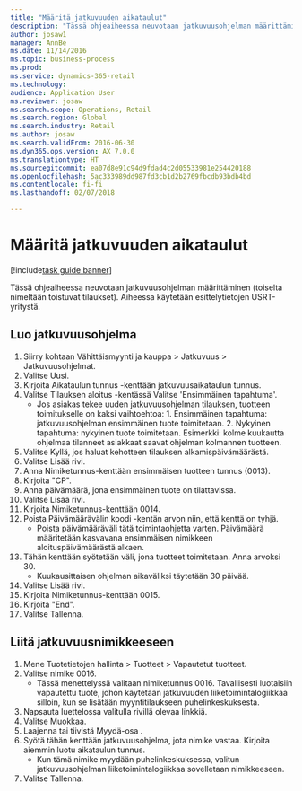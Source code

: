 ```yaml
--- 
title: "Määritä jatkuvuuden aikataulut"
description: "Tässä ohjeaiheessa neuvotaan jatkuvuusohjelman määrittäminen (toiselta nimeltään toistuvat tilaukset)."
author: josaw1
manager: AnnBe
ms.date: 11/14/2016
ms.topic: business-process
ms.prod: 
ms.service: dynamics-365-retail
ms.technology: 
audience: Application User
ms.reviewer: josaw
ms.search.scope: Operations, Retail
ms.search.region: Global
ms.search.industry: Retail
ms.author: josaw
ms.search.validFrom: 2016-06-30
ms.dyn365.ops.version: AX 7.0.0
ms.translationtype: HT
ms.sourcegitcommit: ea07d8e91c94d9fdad4c2d05533981e254420188
ms.openlocfilehash: 5ac333989dd987fd3cb1d2b2769fbcdb93bdb4bd
ms.contentlocale: fi-fi
ms.lasthandoff: 02/07/2018

---
```

# <a name="define-continuity-schedules"></a>Määritä jatkuvuuden aikataulut

[!include[task guide banner](../includes/task-guide-banner.md)]

Tässä ohjeaiheessa neuvotaan jatkuvuusohjelman määrittäminen (toiselta nimeltään toistuvat tilaukset). Aiheessa käytetään esittelytietojen USRT-yritystä.


## <a name="create-continuity-program"></a>Luo jatkuvuusohjelma
1. Siirry kohtaan Vähittäismyynti ja kauppa > Jatkuvuus > Jatkuvuusohjelmat.
2. Valitse Uusi.
3. Kirjoita Aikataulun tunnus -kenttään jatkuvuusaikataulun tunnus.
4. Valitse Tilauksen aloitus -kentässä Valitse 'Ensimmäinen tapahtuma'.
    * Jos asiakas tekee uuden jatkuvuusohjelman tilauksen, tuotteen toimitukselle on kaksi vaihtoehtoa: 1. Ensimmäinen tapahtuma: jatkuvuusohjelman ensimmäinen tuote toimitetaan.  2. Nykyinen tapahtuma: nykyinen tuote toimitetaan. Esimerkki: kolme kuukautta ohjelmaa tilanneet asiakkaat saavat ohjelman kolmannen tuotteen.  
5. Valitse Kyllä, jos haluat kehotteen tilauksen alkamispäivämäärästä.
6. Valitse Lisää rivi.
7. Anna Nimiketunnus-kenttään ensimmäisen tuotteen tunnus (0013).
8. Kirjoita "CP".
9. Anna päivämäärä, jona ensimmäinen tuote on tilattavissa.
10. Valitse Lisää rivi.
11. Kirjoita Nimiketunnus-kenttään 0014.
12. Poista Päivämäärävälin koodi -kentän arvon niin, että kenttä on tyhjä.
    * Poista päivämääräväli tätä toimintaohjetta varten. Päivämäärä määritetään kasvavana ensimmäisen nimikkeen aloituspäivämäärästä alkaen.  
13. Tähän kenttään syötetään väli, jona tuotteet toimitetaan. Anna arvoksi 30.
    * Kuukausittaisen ohjelman aikaväliksi täytetään 30 päivää.  
14. Valitse Lisää rivi.
15. Kirjoita Nimiketunnus-kenttään 0015.
16. Kirjoita "End".
17. Valitse Tallenna.

## <a name="assign-to-continuity-item"></a>Liitä jatkuvuusnimikkeeseen
1. Mene Tuotetietojen hallinta > Tuotteet > Vapautetut tuotteet.
2. Valitse nimike 0016.
    * Tässä menettelyssä valitaan nimiketunnus 0016. Tavallisesti luotaisiin vapautettu tuote, johon käytetään jatkuvuuden liiketoimintalogiikkaa silloin, kun se lisätään myyntitilaukseen puhelinkeskuksesta.  
3. Napsauta luettelossa valitulla rivillä olevaa linkkiä.
4. Valitse Muokkaa.
5. Laajenna tai tiivistä Myydä-osa .
6. Syötä tähän kenttään jatkuvuusohjelma, jota nimike vastaa. Kirjoita aiemmin luotu aikataulun tunnus.
    * Kun tämä nimike myydään puhelinkeskuksessa, valitun jatkuvuusohjelman liiketoimintalogiikkaa sovelletaan nimikkeeseen.  
7. Valitse Tallenna.


